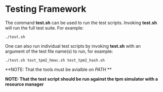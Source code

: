 # Testing Framework

The command **test.sh** can be used to run the test scripts. Invoking
**test.sh** will run the full test suite. For example:

```
./test.sh
```

One can also run individual test scripts by invoking **test.sh** with an
argument of the test file name(s) to run, for example:

```
./test.sh test_tpm2_hmac.sh test_tpm2_hash.sh
```

**NOTE: That the tools must be avialble on *PATH* **

**NOTE: That the test script should be run against the tpm simulator with a resource manager**
